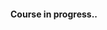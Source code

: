 #### Course in progress..

<!--
## Course Completion Records

This is my course completion record for the MOOC [Introduction to HTML and CSS](https://www.udacity.com/course/intro-to-html-and-css--ud304):

## Assignment Completion:

![Introduction to HTML and CSS - Assignment Completion](Images/Assignment_Completion.png)

## Final Score:

![Introduction to HTML and CSS - Course Completion Notice](Images/Course_Completion_Notice.png)

![Introduction to HTML and CSS - Final Score](Images/Course_Completion.png)
-->
